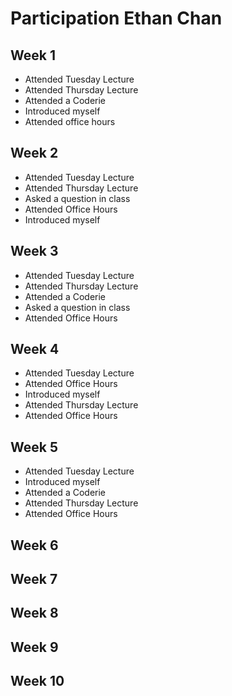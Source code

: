 # Participation Ethan Chan
## Week 1
- Attended Tuesday Lecture
- Attended Thursday Lecture
- Attended a Coderie
- Introduced myself
- Attended office hours
## Week 2
- Attended Tuesday Lecture
- Attended Thursday Lecture
- Asked a question in class
- Attended Office Hours
- Introduced myself
## Week 3
- Attended Tuesday Lecture
- Attended Thursday Lecture
- Attended a Coderie
- Asked a question in class
- Attended Office Hours
## Week 4
- Attended Tuesday Lecture
- Attended Office Hours
- Introduced myself
- Attended Thursday Lecture
- Attended Office Hours
## Week 5
- Attended Tuesday Lecture
- Introduced myself
- Attended a Coderie
- Attended Thursday Lecture
- Attended Office Hours
## Week 6
## Week 7
## Week 8
## Week 9
## Week 10
